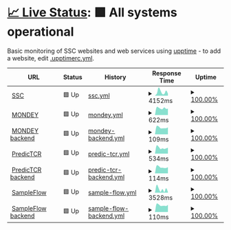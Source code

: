 # [📈 Live Status](https://ssciwr.github.io/monitoring): <!--live status--> **🟩 All systems operational**

Basic monitoring of SSC websites and web services using [upptime](https://github.com/upptime) - to add a website, edit [.upptimerc.yml](.upptimerc.yml).

<!--start: status pages-->
<!-- This summary is generated by Upptime (https://github.com/upptime/upptime) -->
<!-- Do not edit this manually, your changes will be overwritten -->
<!-- prettier-ignore -->
| URL | Status | History | Response Time | Uptime |
| --- | ------ | ------- | ------------- | ------ |
| <img alt="" src="https://icons.duckduckgo.com/ip3/ssc.uni-heidelberg.de.ico" height="13"> [SSC](https://ssc.uni-heidelberg.de) | 🟩 Up | [ssc.yml](https://github.com/ssciwr/monitoring/commits/HEAD/history/ssc.yml) | <details><summary><img alt="Response time graph" src="./graphs/ssc/response-time-week.png" height="20"> 4152ms</summary><br><a href="https://ssciwr.github.io/monitoring/history/ssc"><img alt="Response time 5724" src="https://img.shields.io/endpoint?url=https%3A%2F%2Fraw.githubusercontent.com%2Fssciwr%2Fmonitoring%2FHEAD%2Fapi%2Fssc%2Fresponse-time.json"></a><br><a href="https://ssciwr.github.io/monitoring/history/ssc"><img alt="24-hour response time 2214" src="https://img.shields.io/endpoint?url=https%3A%2F%2Fraw.githubusercontent.com%2Fssciwr%2Fmonitoring%2FHEAD%2Fapi%2Fssc%2Fresponse-time-day.json"></a><br><a href="https://ssciwr.github.io/monitoring/history/ssc"><img alt="7-day response time 4152" src="https://img.shields.io/endpoint?url=https%3A%2F%2Fraw.githubusercontent.com%2Fssciwr%2Fmonitoring%2FHEAD%2Fapi%2Fssc%2Fresponse-time-week.json"></a><br><a href="https://ssciwr.github.io/monitoring/history/ssc"><img alt="30-day response time 5270" src="https://img.shields.io/endpoint?url=https%3A%2F%2Fraw.githubusercontent.com%2Fssciwr%2Fmonitoring%2FHEAD%2Fapi%2Fssc%2Fresponse-time-month.json"></a><br><a href="https://ssciwr.github.io/monitoring/history/ssc"><img alt="1-year response time 5724" src="https://img.shields.io/endpoint?url=https%3A%2F%2Fraw.githubusercontent.com%2Fssciwr%2Fmonitoring%2FHEAD%2Fapi%2Fssc%2Fresponse-time-year.json"></a></details> | <details><summary><a href="https://ssciwr.github.io/monitoring/history/ssc">100.00%</a></summary><a href="https://ssciwr.github.io/monitoring/history/ssc"><img alt="All-time uptime 99.91%" src="https://img.shields.io/endpoint?url=https%3A%2F%2Fraw.githubusercontent.com%2Fssciwr%2Fmonitoring%2FHEAD%2Fapi%2Fssc%2Fuptime.json"></a><br><a href="https://ssciwr.github.io/monitoring/history/ssc"><img alt="24-hour uptime 100.00%" src="https://img.shields.io/endpoint?url=https%3A%2F%2Fraw.githubusercontent.com%2Fssciwr%2Fmonitoring%2FHEAD%2Fapi%2Fssc%2Fuptime-day.json"></a><br><a href="https://ssciwr.github.io/monitoring/history/ssc"><img alt="7-day uptime 100.00%" src="https://img.shields.io/endpoint?url=https%3A%2F%2Fraw.githubusercontent.com%2Fssciwr%2Fmonitoring%2FHEAD%2Fapi%2Fssc%2Fuptime-week.json"></a><br><a href="https://ssciwr.github.io/monitoring/history/ssc"><img alt="30-day uptime 99.95%" src="https://img.shields.io/endpoint?url=https%3A%2F%2Fraw.githubusercontent.com%2Fssciwr%2Fmonitoring%2FHEAD%2Fapi%2Fssc%2Fuptime-month.json"></a><br><a href="https://ssciwr.github.io/monitoring/history/ssc"><img alt="1-year uptime 99.91%" src="https://img.shields.io/endpoint?url=https%3A%2F%2Fraw.githubusercontent.com%2Fssciwr%2Fmonitoring%2FHEAD%2Fapi%2Fssc%2Fuptime-year.json"></a></details>
| <img alt="" src="https://icons.duckduckgo.com/ip3/mondey.de.ico" height="13"> [MONDEY](https://mondey.de) | 🟩 Up | [mondey.yml](https://github.com/ssciwr/monitoring/commits/HEAD/history/mondey.yml) | <details><summary><img alt="Response time graph" src="./graphs/mondey/response-time-week.png" height="20"> 622ms</summary><br><a href="https://ssciwr.github.io/monitoring/history/mondey"><img alt="Response time 678" src="https://img.shields.io/endpoint?url=https%3A%2F%2Fraw.githubusercontent.com%2Fssciwr%2Fmonitoring%2FHEAD%2Fapi%2Fmondey%2Fresponse-time.json"></a><br><a href="https://ssciwr.github.io/monitoring/history/mondey"><img alt="24-hour response time 586" src="https://img.shields.io/endpoint?url=https%3A%2F%2Fraw.githubusercontent.com%2Fssciwr%2Fmonitoring%2FHEAD%2Fapi%2Fmondey%2Fresponse-time-day.json"></a><br><a href="https://ssciwr.github.io/monitoring/history/mondey"><img alt="7-day response time 622" src="https://img.shields.io/endpoint?url=https%3A%2F%2Fraw.githubusercontent.com%2Fssciwr%2Fmonitoring%2FHEAD%2Fapi%2Fmondey%2Fresponse-time-week.json"></a><br><a href="https://ssciwr.github.io/monitoring/history/mondey"><img alt="30-day response time 673" src="https://img.shields.io/endpoint?url=https%3A%2F%2Fraw.githubusercontent.com%2Fssciwr%2Fmonitoring%2FHEAD%2Fapi%2Fmondey%2Fresponse-time-month.json"></a><br><a href="https://ssciwr.github.io/monitoring/history/mondey"><img alt="1-year response time 678" src="https://img.shields.io/endpoint?url=https%3A%2F%2Fraw.githubusercontent.com%2Fssciwr%2Fmonitoring%2FHEAD%2Fapi%2Fmondey%2Fresponse-time-year.json"></a></details> | <details><summary><a href="https://ssciwr.github.io/monitoring/history/mondey">100.00%</a></summary><a href="https://ssciwr.github.io/monitoring/history/mondey"><img alt="All-time uptime 100.00%" src="https://img.shields.io/endpoint?url=https%3A%2F%2Fraw.githubusercontent.com%2Fssciwr%2Fmonitoring%2FHEAD%2Fapi%2Fmondey%2Fuptime.json"></a><br><a href="https://ssciwr.github.io/monitoring/history/mondey"><img alt="24-hour uptime 100.00%" src="https://img.shields.io/endpoint?url=https%3A%2F%2Fraw.githubusercontent.com%2Fssciwr%2Fmonitoring%2FHEAD%2Fapi%2Fmondey%2Fuptime-day.json"></a><br><a href="https://ssciwr.github.io/monitoring/history/mondey"><img alt="7-day uptime 100.00%" src="https://img.shields.io/endpoint?url=https%3A%2F%2Fraw.githubusercontent.com%2Fssciwr%2Fmonitoring%2FHEAD%2Fapi%2Fmondey%2Fuptime-week.json"></a><br><a href="https://ssciwr.github.io/monitoring/history/mondey"><img alt="30-day uptime 100.00%" src="https://img.shields.io/endpoint?url=https%3A%2F%2Fraw.githubusercontent.com%2Fssciwr%2Fmonitoring%2FHEAD%2Fapi%2Fmondey%2Fuptime-month.json"></a><br><a href="https://ssciwr.github.io/monitoring/history/mondey"><img alt="1-year uptime 100.00%" src="https://img.shields.io/endpoint?url=https%3A%2F%2Fraw.githubusercontent.com%2Fssciwr%2Fmonitoring%2FHEAD%2Fapi%2Fmondey%2Fuptime-year.json"></a></details>
| <img alt="" src="https://icons.duckduckgo.com/ip3/mondey.de.ico" height="13"> [MONDEY backend](https://mondey.de/api/languages/) | 🟩 Up | [mondey-backend.yml](https://github.com/ssciwr/monitoring/commits/HEAD/history/mondey-backend.yml) | <details><summary><img alt="Response time graph" src="./graphs/mondey-backend/response-time-week.png" height="20"> 109ms</summary><br><a href="https://ssciwr.github.io/monitoring/history/mondey-backend"><img alt="Response time 119" src="https://img.shields.io/endpoint?url=https%3A%2F%2Fraw.githubusercontent.com%2Fssciwr%2Fmonitoring%2FHEAD%2Fapi%2Fmondey-backend%2Fresponse-time.json"></a><br><a href="https://ssciwr.github.io/monitoring/history/mondey-backend"><img alt="24-hour response time 111" src="https://img.shields.io/endpoint?url=https%3A%2F%2Fraw.githubusercontent.com%2Fssciwr%2Fmonitoring%2FHEAD%2Fapi%2Fmondey-backend%2Fresponse-time-day.json"></a><br><a href="https://ssciwr.github.io/monitoring/history/mondey-backend"><img alt="7-day response time 109" src="https://img.shields.io/endpoint?url=https%3A%2F%2Fraw.githubusercontent.com%2Fssciwr%2Fmonitoring%2FHEAD%2Fapi%2Fmondey-backend%2Fresponse-time-week.json"></a><br><a href="https://ssciwr.github.io/monitoring/history/mondey-backend"><img alt="30-day response time 116" src="https://img.shields.io/endpoint?url=https%3A%2F%2Fraw.githubusercontent.com%2Fssciwr%2Fmonitoring%2FHEAD%2Fapi%2Fmondey-backend%2Fresponse-time-month.json"></a><br><a href="https://ssciwr.github.io/monitoring/history/mondey-backend"><img alt="1-year response time 119" src="https://img.shields.io/endpoint?url=https%3A%2F%2Fraw.githubusercontent.com%2Fssciwr%2Fmonitoring%2FHEAD%2Fapi%2Fmondey-backend%2Fresponse-time-year.json"></a></details> | <details><summary><a href="https://ssciwr.github.io/monitoring/history/mondey-backend">100.00%</a></summary><a href="https://ssciwr.github.io/monitoring/history/mondey-backend"><img alt="All-time uptime 100.00%" src="https://img.shields.io/endpoint?url=https%3A%2F%2Fraw.githubusercontent.com%2Fssciwr%2Fmonitoring%2FHEAD%2Fapi%2Fmondey-backend%2Fuptime.json"></a><br><a href="https://ssciwr.github.io/monitoring/history/mondey-backend"><img alt="24-hour uptime 100.00%" src="https://img.shields.io/endpoint?url=https%3A%2F%2Fraw.githubusercontent.com%2Fssciwr%2Fmonitoring%2FHEAD%2Fapi%2Fmondey-backend%2Fuptime-day.json"></a><br><a href="https://ssciwr.github.io/monitoring/history/mondey-backend"><img alt="7-day uptime 100.00%" src="https://img.shields.io/endpoint?url=https%3A%2F%2Fraw.githubusercontent.com%2Fssciwr%2Fmonitoring%2FHEAD%2Fapi%2Fmondey-backend%2Fuptime-week.json"></a><br><a href="https://ssciwr.github.io/monitoring/history/mondey-backend"><img alt="30-day uptime 100.00%" src="https://img.shields.io/endpoint?url=https%3A%2F%2Fraw.githubusercontent.com%2Fssciwr%2Fmonitoring%2FHEAD%2Fapi%2Fmondey-backend%2Fuptime-month.json"></a><br><a href="https://ssciwr.github.io/monitoring/history/mondey-backend"><img alt="1-year uptime 100.00%" src="https://img.shields.io/endpoint?url=https%3A%2F%2Fraw.githubusercontent.com%2Fssciwr%2Fmonitoring%2FHEAD%2Fapi%2Fmondey-backend%2Fuptime-year.json"></a></details>
| <img alt="" src="https://icons.duckduckgo.com/ip3/predictcr.com.ico" height="13"> [PredicTCR](https://predictcr.com) | 🟩 Up | [predic-tcr.yml](https://github.com/ssciwr/monitoring/commits/HEAD/history/predic-tcr.yml) | <details><summary><img alt="Response time graph" src="./graphs/predic-tcr/response-time-week.png" height="20"> 534ms</summary><br><a href="https://ssciwr.github.io/monitoring/history/predic-tcr"><img alt="Response time 553" src="https://img.shields.io/endpoint?url=https%3A%2F%2Fraw.githubusercontent.com%2Fssciwr%2Fmonitoring%2FHEAD%2Fapi%2Fpredic-tcr%2Fresponse-time.json"></a><br><a href="https://ssciwr.github.io/monitoring/history/predic-tcr"><img alt="24-hour response time 536" src="https://img.shields.io/endpoint?url=https%3A%2F%2Fraw.githubusercontent.com%2Fssciwr%2Fmonitoring%2FHEAD%2Fapi%2Fpredic-tcr%2Fresponse-time-day.json"></a><br><a href="https://ssciwr.github.io/monitoring/history/predic-tcr"><img alt="7-day response time 534" src="https://img.shields.io/endpoint?url=https%3A%2F%2Fraw.githubusercontent.com%2Fssciwr%2Fmonitoring%2FHEAD%2Fapi%2Fpredic-tcr%2Fresponse-time-week.json"></a><br><a href="https://ssciwr.github.io/monitoring/history/predic-tcr"><img alt="30-day response time 551" src="https://img.shields.io/endpoint?url=https%3A%2F%2Fraw.githubusercontent.com%2Fssciwr%2Fmonitoring%2FHEAD%2Fapi%2Fpredic-tcr%2Fresponse-time-month.json"></a><br><a href="https://ssciwr.github.io/monitoring/history/predic-tcr"><img alt="1-year response time 553" src="https://img.shields.io/endpoint?url=https%3A%2F%2Fraw.githubusercontent.com%2Fssciwr%2Fmonitoring%2FHEAD%2Fapi%2Fpredic-tcr%2Fresponse-time-year.json"></a></details> | <details><summary><a href="https://ssciwr.github.io/monitoring/history/predic-tcr">100.00%</a></summary><a href="https://ssciwr.github.io/monitoring/history/predic-tcr"><img alt="All-time uptime 100.00%" src="https://img.shields.io/endpoint?url=https%3A%2F%2Fraw.githubusercontent.com%2Fssciwr%2Fmonitoring%2FHEAD%2Fapi%2Fpredic-tcr%2Fuptime.json"></a><br><a href="https://ssciwr.github.io/monitoring/history/predic-tcr"><img alt="24-hour uptime 100.00%" src="https://img.shields.io/endpoint?url=https%3A%2F%2Fraw.githubusercontent.com%2Fssciwr%2Fmonitoring%2FHEAD%2Fapi%2Fpredic-tcr%2Fuptime-day.json"></a><br><a href="https://ssciwr.github.io/monitoring/history/predic-tcr"><img alt="7-day uptime 100.00%" src="https://img.shields.io/endpoint?url=https%3A%2F%2Fraw.githubusercontent.com%2Fssciwr%2Fmonitoring%2FHEAD%2Fapi%2Fpredic-tcr%2Fuptime-week.json"></a><br><a href="https://ssciwr.github.io/monitoring/history/predic-tcr"><img alt="30-day uptime 100.00%" src="https://img.shields.io/endpoint?url=https%3A%2F%2Fraw.githubusercontent.com%2Fssciwr%2Fmonitoring%2FHEAD%2Fapi%2Fpredic-tcr%2Fuptime-month.json"></a><br><a href="https://ssciwr.github.io/monitoring/history/predic-tcr"><img alt="1-year uptime 100.00%" src="https://img.shields.io/endpoint?url=https%3A%2F%2Fraw.githubusercontent.com%2Fssciwr%2Fmonitoring%2FHEAD%2Fapi%2Fpredic-tcr%2Fuptime-year.json"></a></details>
| <img alt="" src="https://icons.duckduckgo.com/ip3/predictcr.com.ico" height="13"> [PredicTCR backend](https://predictcr.com/api/settings) | 🟩 Up | [predic-tcr-backend.yml](https://github.com/ssciwr/monitoring/commits/HEAD/history/predic-tcr-backend.yml) | <details><summary><img alt="Response time graph" src="./graphs/predic-tcr-backend/response-time-week.png" height="20"> 114ms</summary><br><a href="https://ssciwr.github.io/monitoring/history/predic-tcr-backend"><img alt="Response time 122" src="https://img.shields.io/endpoint?url=https%3A%2F%2Fraw.githubusercontent.com%2Fssciwr%2Fmonitoring%2FHEAD%2Fapi%2Fpredic-tcr-backend%2Fresponse-time.json"></a><br><a href="https://ssciwr.github.io/monitoring/history/predic-tcr-backend"><img alt="24-hour response time 112" src="https://img.shields.io/endpoint?url=https%3A%2F%2Fraw.githubusercontent.com%2Fssciwr%2Fmonitoring%2FHEAD%2Fapi%2Fpredic-tcr-backend%2Fresponse-time-day.json"></a><br><a href="https://ssciwr.github.io/monitoring/history/predic-tcr-backend"><img alt="7-day response time 114" src="https://img.shields.io/endpoint?url=https%3A%2F%2Fraw.githubusercontent.com%2Fssciwr%2Fmonitoring%2FHEAD%2Fapi%2Fpredic-tcr-backend%2Fresponse-time-week.json"></a><br><a href="https://ssciwr.github.io/monitoring/history/predic-tcr-backend"><img alt="30-day response time 121" src="https://img.shields.io/endpoint?url=https%3A%2F%2Fraw.githubusercontent.com%2Fssciwr%2Fmonitoring%2FHEAD%2Fapi%2Fpredic-tcr-backend%2Fresponse-time-month.json"></a><br><a href="https://ssciwr.github.io/monitoring/history/predic-tcr-backend"><img alt="1-year response time 122" src="https://img.shields.io/endpoint?url=https%3A%2F%2Fraw.githubusercontent.com%2Fssciwr%2Fmonitoring%2FHEAD%2Fapi%2Fpredic-tcr-backend%2Fresponse-time-year.json"></a></details> | <details><summary><a href="https://ssciwr.github.io/monitoring/history/predic-tcr-backend">100.00%</a></summary><a href="https://ssciwr.github.io/monitoring/history/predic-tcr-backend"><img alt="All-time uptime 100.00%" src="https://img.shields.io/endpoint?url=https%3A%2F%2Fraw.githubusercontent.com%2Fssciwr%2Fmonitoring%2FHEAD%2Fapi%2Fpredic-tcr-backend%2Fuptime.json"></a><br><a href="https://ssciwr.github.io/monitoring/history/predic-tcr-backend"><img alt="24-hour uptime 100.00%" src="https://img.shields.io/endpoint?url=https%3A%2F%2Fraw.githubusercontent.com%2Fssciwr%2Fmonitoring%2FHEAD%2Fapi%2Fpredic-tcr-backend%2Fuptime-day.json"></a><br><a href="https://ssciwr.github.io/monitoring/history/predic-tcr-backend"><img alt="7-day uptime 100.00%" src="https://img.shields.io/endpoint?url=https%3A%2F%2Fraw.githubusercontent.com%2Fssciwr%2Fmonitoring%2FHEAD%2Fapi%2Fpredic-tcr-backend%2Fuptime-week.json"></a><br><a href="https://ssciwr.github.io/monitoring/history/predic-tcr-backend"><img alt="30-day uptime 100.00%" src="https://img.shields.io/endpoint?url=https%3A%2F%2Fraw.githubusercontent.com%2Fssciwr%2Fmonitoring%2FHEAD%2Fapi%2Fpredic-tcr-backend%2Fuptime-month.json"></a><br><a href="https://ssciwr.github.io/monitoring/history/predic-tcr-backend"><img alt="1-year uptime 100.00%" src="https://img.shields.io/endpoint?url=https%3A%2F%2Fraw.githubusercontent.com%2Fssciwr%2Fmonitoring%2FHEAD%2Fapi%2Fpredic-tcr-backend%2Fuptime-year.json"></a></details>
| <img alt="" src="https://icons.duckduckgo.com/ip3/circuitseq.iwr.uni-heidelberg.de.ico" height="13"> [SampleFlow](https://circuitseq.iwr.uni-heidelberg.de/) | 🟩 Up | [sample-flow.yml](https://github.com/ssciwr/monitoring/commits/HEAD/history/sample-flow.yml) | <details><summary><img alt="Response time graph" src="./graphs/sample-flow/response-time-week.png" height="20"> 3528ms</summary><br><a href="https://ssciwr.github.io/monitoring/history/sample-flow"><img alt="Response time 2272" src="https://img.shields.io/endpoint?url=https%3A%2F%2Fraw.githubusercontent.com%2Fssciwr%2Fmonitoring%2FHEAD%2Fapi%2Fsample-flow%2Fresponse-time.json"></a><br><a href="https://ssciwr.github.io/monitoring/history/sample-flow"><img alt="24-hour response time 685" src="https://img.shields.io/endpoint?url=https%3A%2F%2Fraw.githubusercontent.com%2Fssciwr%2Fmonitoring%2FHEAD%2Fapi%2Fsample-flow%2Fresponse-time-day.json"></a><br><a href="https://ssciwr.github.io/monitoring/history/sample-flow"><img alt="7-day response time 3528" src="https://img.shields.io/endpoint?url=https%3A%2F%2Fraw.githubusercontent.com%2Fssciwr%2Fmonitoring%2FHEAD%2Fapi%2Fsample-flow%2Fresponse-time-week.json"></a><br><a href="https://ssciwr.github.io/monitoring/history/sample-flow"><img alt="30-day response time 2210" src="https://img.shields.io/endpoint?url=https%3A%2F%2Fraw.githubusercontent.com%2Fssciwr%2Fmonitoring%2FHEAD%2Fapi%2Fsample-flow%2Fresponse-time-month.json"></a><br><a href="https://ssciwr.github.io/monitoring/history/sample-flow"><img alt="1-year response time 2272" src="https://img.shields.io/endpoint?url=https%3A%2F%2Fraw.githubusercontent.com%2Fssciwr%2Fmonitoring%2FHEAD%2Fapi%2Fsample-flow%2Fresponse-time-year.json"></a></details> | <details><summary><a href="https://ssciwr.github.io/monitoring/history/sample-flow">100.00%</a></summary><a href="https://ssciwr.github.io/monitoring/history/sample-flow"><img alt="All-time uptime 100.00%" src="https://img.shields.io/endpoint?url=https%3A%2F%2Fraw.githubusercontent.com%2Fssciwr%2Fmonitoring%2FHEAD%2Fapi%2Fsample-flow%2Fuptime.json"></a><br><a href="https://ssciwr.github.io/monitoring/history/sample-flow"><img alt="24-hour uptime 100.00%" src="https://img.shields.io/endpoint?url=https%3A%2F%2Fraw.githubusercontent.com%2Fssciwr%2Fmonitoring%2FHEAD%2Fapi%2Fsample-flow%2Fuptime-day.json"></a><br><a href="https://ssciwr.github.io/monitoring/history/sample-flow"><img alt="7-day uptime 100.00%" src="https://img.shields.io/endpoint?url=https%3A%2F%2Fraw.githubusercontent.com%2Fssciwr%2Fmonitoring%2FHEAD%2Fapi%2Fsample-flow%2Fuptime-week.json"></a><br><a href="https://ssciwr.github.io/monitoring/history/sample-flow"><img alt="30-day uptime 100.00%" src="https://img.shields.io/endpoint?url=https%3A%2F%2Fraw.githubusercontent.com%2Fssciwr%2Fmonitoring%2FHEAD%2Fapi%2Fsample-flow%2Fuptime-month.json"></a><br><a href="https://ssciwr.github.io/monitoring/history/sample-flow"><img alt="1-year uptime 100.00%" src="https://img.shields.io/endpoint?url=https%3A%2F%2Fraw.githubusercontent.com%2Fssciwr%2Fmonitoring%2FHEAD%2Fapi%2Fsample-flow%2Fuptime-year.json"></a></details>
| <img alt="" src="https://icons.duckduckgo.com/ip3/circuitseq.iwr.uni-heidelberg.de.ico" height="13"> [SampleFlow backend](https://circuitseq.iwr.uni-heidelberg.de/api/remaining) | 🟩 Up | [sample-flow-backend.yml](https://github.com/ssciwr/monitoring/commits/HEAD/history/sample-flow-backend.yml) | <details><summary><img alt="Response time graph" src="./graphs/sample-flow-backend/response-time-week.png" height="20"> 110ms</summary><br><a href="https://ssciwr.github.io/monitoring/history/sample-flow-backend"><img alt="Response time 120" src="https://img.shields.io/endpoint?url=https%3A%2F%2Fraw.githubusercontent.com%2Fssciwr%2Fmonitoring%2FHEAD%2Fapi%2Fsample-flow-backend%2Fresponse-time.json"></a><br><a href="https://ssciwr.github.io/monitoring/history/sample-flow-backend"><img alt="24-hour response time 114" src="https://img.shields.io/endpoint?url=https%3A%2F%2Fraw.githubusercontent.com%2Fssciwr%2Fmonitoring%2FHEAD%2Fapi%2Fsample-flow-backend%2Fresponse-time-day.json"></a><br><a href="https://ssciwr.github.io/monitoring/history/sample-flow-backend"><img alt="7-day response time 110" src="https://img.shields.io/endpoint?url=https%3A%2F%2Fraw.githubusercontent.com%2Fssciwr%2Fmonitoring%2FHEAD%2Fapi%2Fsample-flow-backend%2Fresponse-time-week.json"></a><br><a href="https://ssciwr.github.io/monitoring/history/sample-flow-backend"><img alt="30-day response time 117" src="https://img.shields.io/endpoint?url=https%3A%2F%2Fraw.githubusercontent.com%2Fssciwr%2Fmonitoring%2FHEAD%2Fapi%2Fsample-flow-backend%2Fresponse-time-month.json"></a><br><a href="https://ssciwr.github.io/monitoring/history/sample-flow-backend"><img alt="1-year response time 120" src="https://img.shields.io/endpoint?url=https%3A%2F%2Fraw.githubusercontent.com%2Fssciwr%2Fmonitoring%2FHEAD%2Fapi%2Fsample-flow-backend%2Fresponse-time-year.json"></a></details> | <details><summary><a href="https://ssciwr.github.io/monitoring/history/sample-flow-backend">100.00%</a></summary><a href="https://ssciwr.github.io/monitoring/history/sample-flow-backend"><img alt="All-time uptime 100.00%" src="https://img.shields.io/endpoint?url=https%3A%2F%2Fraw.githubusercontent.com%2Fssciwr%2Fmonitoring%2FHEAD%2Fapi%2Fsample-flow-backend%2Fuptime.json"></a><br><a href="https://ssciwr.github.io/monitoring/history/sample-flow-backend"><img alt="24-hour uptime 100.00%" src="https://img.shields.io/endpoint?url=https%3A%2F%2Fraw.githubusercontent.com%2Fssciwr%2Fmonitoring%2FHEAD%2Fapi%2Fsample-flow-backend%2Fuptime-day.json"></a><br><a href="https://ssciwr.github.io/monitoring/history/sample-flow-backend"><img alt="7-day uptime 100.00%" src="https://img.shields.io/endpoint?url=https%3A%2F%2Fraw.githubusercontent.com%2Fssciwr%2Fmonitoring%2FHEAD%2Fapi%2Fsample-flow-backend%2Fuptime-week.json"></a><br><a href="https://ssciwr.github.io/monitoring/history/sample-flow-backend"><img alt="30-day uptime 100.00%" src="https://img.shields.io/endpoint?url=https%3A%2F%2Fraw.githubusercontent.com%2Fssciwr%2Fmonitoring%2FHEAD%2Fapi%2Fsample-flow-backend%2Fuptime-month.json"></a><br><a href="https://ssciwr.github.io/monitoring/history/sample-flow-backend"><img alt="1-year uptime 100.00%" src="https://img.shields.io/endpoint?url=https%3A%2F%2Fraw.githubusercontent.com%2Fssciwr%2Fmonitoring%2FHEAD%2Fapi%2Fsample-flow-backend%2Fuptime-year.json"></a></details>

<!--end: status pages-->
